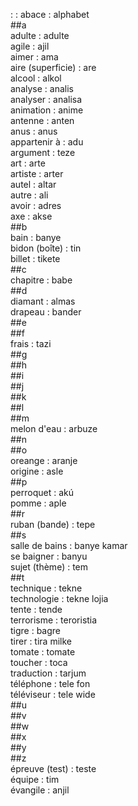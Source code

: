 : : abace : alphabet  
##a  
adulte : adulte  
agile : ajil  
aimer : ama  
aire (superficie) : are  
alcool : alkol  
analyse : analis  
analyser : analisa  
animation : anime  
antenne : anten  
anus : anus  
appartenir à : adu  
argument : teze  
art : arte  
artiste : arter  
autel : altar  
autre : ali  
avoir : adres  
axe : akse  
##b  
bain : banye  
bidon (boîte) : tin  
billet : tikete  
##c  
chapitre : babe  
##d  
diamant : almas  
drapeau : bander  
##e  
##f  
frais : tazi  
##g  
##h  
##i  
##j  
##k  
##l  
##m  
melon d'eau : arbuze  
##n  
##o  
oreange : aranje  
origine : asle  
##p  
perroquet : akú  
pomme : aple  
##r  
ruban (bande) : tepe  
##s  
salle de bains : banye kamar  
se baigner : banyu  
sujet (thème) : tem  
##t  
technique : tekne  
technologie : tekne lojia  
tente : tende  
terrorisme : teroristia  
tigre : bagre  
tirer : tira milke  
tomate : tomate  
toucher : toca  
traduction : tarjum  
téléphone : tele fon  
téléviseur : tele wide  
##u  
##v  
##w  
##x  
##y  
##z  
épreuve (test) : teste  
équipe : tim  
évangile : anjil  
